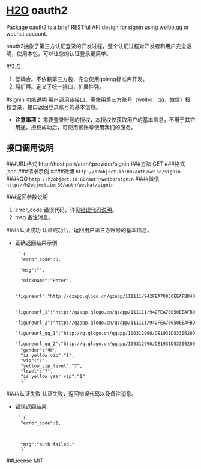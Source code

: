 [H2O](http://h2object.io) oauth2
================

Package oauth2 is a brief RESTful API design for signin using weibo,qq or wechat account.

oauth2抽象了第三方认证登录的开发过程，整个认证过程对开发者和用户完全透明，使用本包，可以让您的认证登录更简单。

#特点
1. 低耦合。不依赖第三方包，完全使用golang标准库开发。
2. 易扩展。定义了统一接口，扩展性强。

#signin 功能说明
用户调用该接口，需使用第三方账号（weibo，qq，微信）授权登录，接口返回登录账号的基本信息。

*  **注意事项：** 需要登录账号的授权，本授权仅获取用户的基本信息，不用于其它用途。授权成功后，可使用该账号使用我们的服务。

## 接口调用说明
###URL格式
http://host:port/auth/:provider/signin
###方法
GET
###格式
json
###请求示例
####微博
`http://h2object.io:80/auth/weibo/signin`
####QQ
`http://h2object.io:80/auth/weibo/signin`
####微信
`http://h2object.io:80/auth/wechat/signin`

###返回参数说明
1.  error_code			错误代码，详见[错误代码说明](http://h2object.io)。
2. msg		备注消息。

####认证成功
认证成功后，返回用户第三方账号的基本信息。
* 正确返回结果示例

       ` {
        "error_code":0,

        "msg":"",

        "nickname":"Peter",

        "figureurl":"http://qzapp.qlogo.cn/qzapp/111111/942FEA70050EEAFBD4DCE2C1FC775E56/30",

        "figureurl_1":"http://qzapp.qlogo.cn/qzapp/111111/942FEA70050EEAFBD4DCE2C1FC775E56/50",
        "figureurl_2":"http://qzapp.qlogo.cn/qzapp/111111/942FEA70050EEAFBD4DCE2C1FC775E56/100",
        "figureurl_qq_1":"http://q.qlogo.cn/qqapp/100312990/DE1931D5330620DBD07FB4A5422917B6/40",
        "figureurl_qq_2":"http://q.qlogo.cn/qqapp/100312990/DE1931D5330620DBD07FB4A5422917B6/100",
        "gender":"男",
        "is_yellow_vip":"1",
        "vip":"1",
        "yellow_vip_level":"7",
        "level":"7",
        "is_yellow_year_vip":"1"
        }`

####认证失败
认证失败，返回错误代码以及备注消息。
* 错误返回结果

       ` {
        "error_code":1,


        
        "msg":"auth failed."
        }`

##License
MIT